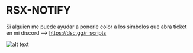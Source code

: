 # RSX-NOTIFY

Si alguien me puede ayudar a ponerle color a los simbolos que abra ticket en mi discord --> https://dsc.gg/r_scripts


![alt text](https://cdn.discordapp.com/attachments/985593030318911499/985593142160027708/unknown.png)
